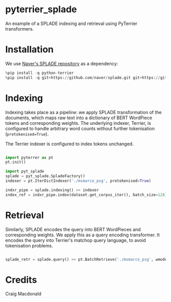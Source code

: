 # pyterrier_splade

An example of a SPLADE indexing and retrieval using PyTerrier transformers. 


# Installation

We use [Naver's SPLADE repository](https://github.com/naver/splade) as a dependency: 

```python
%pip install -q python-terrier
%pip install -q git+https://github.com/naver/splade.git git+https://github.com/cmacdonald/pyt_splade.git
```

# Indexing

Indexing takes place as a pipeline: we apply SPLADE transformation of the documents, which maps raw text into a dictionary of BERT WordPiece tokens and corresponding weights. The underlying indexer, Terrier, is configured to handle arbitrary word counts without further tokenisation (`pretokenised=True`).

The Terrier indexer is configured to index tokens unchanged. 

```python

import pyterrer as pt
pt.init()

import pyt_splade
splade = pyt_splade.SpladeFactory()
indexer = pt.IterDictIndexer('./msmarco_psg', pretokenised=True)

indxr_pipe = splade.indexing() >> indexer
index_ref = indxr_pipe.index(dataset.get_corpus_iter(), batch_size=128)

```

# Retrieval

Similarly, SPLADE encodes the query into BERT WordPieces and corresponding weights.
We apply this as a query encoding transformer. It encodes the query into Terrier's matchop query language, to avoid tokenisation problems.

```python

splade_retr = splade.query() >> pt.BatchRetrieve('./msmarco_psg', wmodel='Tf')

```

# Credits 

Craig Macdonald
